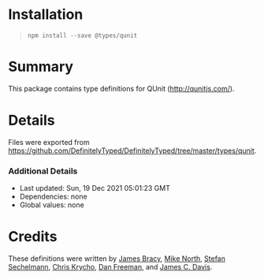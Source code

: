 # Installation
> `npm install --save @types/qunit`

# Summary
This package contains type definitions for QUnit (http://qunitjs.com/).

# Details
Files were exported from https://github.com/DefinitelyTyped/DefinitelyTyped/tree/master/types/qunit.

### Additional Details
 * Last updated: Sun, 19 Dec 2021 05:01:23 GMT
 * Dependencies: none
 * Global values: none

# Credits
These definitions were written by [James Bracy](https://github.com/waratuman), [Mike North](https://github.com/mike-north), [Stefan Sechelmann](https://github.com/sechel), [Chris Krycho](https://github.com/chriskrycho), [Dan Freeman](https://github.com/dfreeman), and [James C. Davis](https://github.com/jamescdavis).
